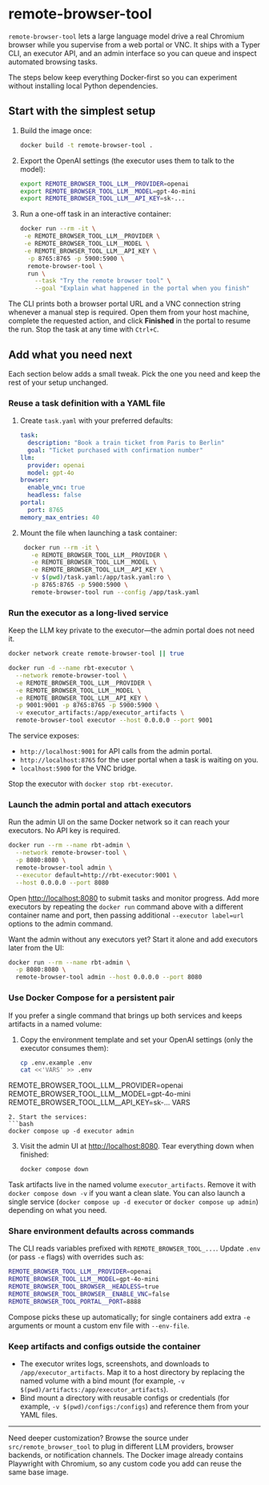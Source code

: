 # remote-browser-tool

`remote-browser-tool` lets a large language model drive a real Chromium browser while you supervise from a web portal or VNC. It
ships with a Typer CLI, an executor API, and an admin interface so you can queue and inspect automated browsing tasks.

The steps below keep everything Docker-first so you can experiment without installing local Python dependencies.

## Start with the simplest setup

1. Build the image once:
   ```bash
   docker build -t remote-browser-tool .
   ```
2. Export the OpenAI settings (the executor uses them to talk to the model):
   ```bash
   export REMOTE_BROWSER_TOOL_LLM__PROVIDER=openai
   export REMOTE_BROWSER_TOOL_LLM__MODEL=gpt-4o-mini
   export REMOTE_BROWSER_TOOL_LLM__API_KEY=sk-...
   ```
3. Run a one-off task in an interactive container:
   ```bash
   docker run --rm -it \
    -e REMOTE_BROWSER_TOOL_LLM__PROVIDER \
    -e REMOTE_BROWSER_TOOL_LLM__MODEL \
    -e REMOTE_BROWSER_TOOL_LLM__API_KEY \
     -p 8765:8765 -p 5900:5900 \
     remote-browser-tool \
     run \
       --task "Try the remote browser tool" \
       --goal "Explain what happened in the portal when you finish"
   ```

The CLI prints both a browser portal URL and a VNC connection string whenever a manual step is required. Open them from your host
machine, complete the requested action, and click **Finished** in the portal to resume the run. Stop the task at any time with
`Ctrl+C`.

## Add what you need next

Each section below adds a small tweak. Pick the one you need and keep the rest of your setup unchanged.

### Reuse a task definition with a YAML file

1. Create `task.yaml` with your preferred defaults:
   ```yaml
   task:
     description: "Book a train ticket from Paris to Berlin"
     goal: "Ticket purchased with confirmation number"
   llm:
     provider: openai
     model: gpt-4o
   browser:
     enable_vnc: true
     headless: false
   portal:
     port: 8765
   memory_max_entries: 40
   ```
2. Mount the file when launching a task container:
   ```bash
    docker run --rm -it \
      -e REMOTE_BROWSER_TOOL_LLM__PROVIDER \
      -e REMOTE_BROWSER_TOOL_LLM__MODEL \
      -e REMOTE_BROWSER_TOOL_LLM__API_KEY \
      -v $(pwd)/task.yaml:/app/task.yaml:ro \
      -p 8765:8765 -p 5900:5900 \
      remote-browser-tool run --config /app/task.yaml
   ```

### Run the executor as a long-lived service

Keep the LLM key private to the executor—the admin portal does not need it.

```bash
docker network create remote-browser-tool || true

docker run -d --name rbt-executor \
  --network remote-browser-tool \
  -e REMOTE_BROWSER_TOOL_LLM__PROVIDER \
  -e REMOTE_BROWSER_TOOL_LLM__MODEL \
  -e REMOTE_BROWSER_TOOL_LLM__API_KEY \
  -p 9001:9001 -p 8765:8765 -p 5900:5900 \
  -v executor_artifacts:/app/executor_artifacts \
  remote-browser-tool executor --host 0.0.0.0 --port 9001
```

The service exposes:

- `http://localhost:9001` for API calls from the admin portal.
- `http://localhost:8765` for the user portal when a task is waiting on you.
- `localhost:5900` for the VNC bridge.

Stop the executor with `docker stop rbt-executor`.

### Launch the admin portal and attach executors

Run the admin UI on the same Docker network so it can reach your executors. No API key is required.

```bash
docker run --rm --name rbt-admin \
  --network remote-browser-tool \
  -p 8080:8080 \
  remote-browser-tool admin \
  --executor default=http://rbt-executor:9001 \
  --host 0.0.0.0 --port 8080
```

Open [http://localhost:8080](http://localhost:8080) to submit tasks and monitor progress. Add more executors by repeating the
`docker run` command above with a different container name and port, then passing additional `--executor label=url` options to the
admin command.

Want the admin without any executors yet? Start it alone and add executors later from the UI:

```bash
docker run --rm --name rbt-admin \
  -p 8080:8080 \
  remote-browser-tool admin --host 0.0.0.0 --port 8080
```

### Use Docker Compose for a persistent pair

If you prefer a single command that brings up both services and keeps artifacts in a named volume:

1. Copy the environment template and set your OpenAI settings (only the executor consumes them):
   ```bash
   cp .env.example .env
   cat <<'VARS' >> .env
REMOTE_BROWSER_TOOL_LLM__PROVIDER=openai
REMOTE_BROWSER_TOOL_LLM__MODEL=gpt-4o-mini
REMOTE_BROWSER_TOOL_LLM__API_KEY=sk-...
VARS
   ```
2. Start the services:
   ```bash
   docker compose up -d executor admin
   ```
3. Visit the admin UI at [http://localhost:8080](http://localhost:8080). Tear everything down when finished:
   ```bash
   docker compose down
   ```

Task artifacts live in the named volume `executor_artifacts`. Remove it with `docker compose down -v` if you want a clean slate.
You can also launch a single service (`docker compose up -d executor` or `docker compose up admin`) depending on what you need.

### Share environment defaults across commands

The CLI reads variables prefixed with `REMOTE_BROWSER_TOOL_...`. Update `.env` (or pass `-e` flags) with overrides such as:

```bash
REMOTE_BROWSER_TOOL_LLM__PROVIDER=openai
REMOTE_BROWSER_TOOL_LLM__MODEL=gpt-4o-mini
REMOTE_BROWSER_TOOL_BROWSER__HEADLESS=true
REMOTE_BROWSER_TOOL_BROWSER__ENABLE_VNC=false
REMOTE_BROWSER_TOOL_PORTAL__PORT=8888
```

Compose picks these up automatically; for single containers add extra `-e` arguments or mount a custom env file with `--env-file`.

### Keep artifacts and configs outside the container

- The executor writes logs, screenshots, and downloads to `/app/executor_artifacts`. Map it to a host directory by replacing the
  named volume with a bind mount (for example, `-v $(pwd)/artifacts:/app/executor_artifacts`).
- Bind mount a directory with reusable configs or credentials (for example, `-v $(pwd)/configs:/configs`) and reference them from
your YAML files.

---

Need deeper customization? Browse the source under `src/remote_browser_tool` to plug in different LLM providers, browser backends,
or notification channels. The Docker image already contains Playwright with Chromium, so any custom code you add can reuse the same
base image.

